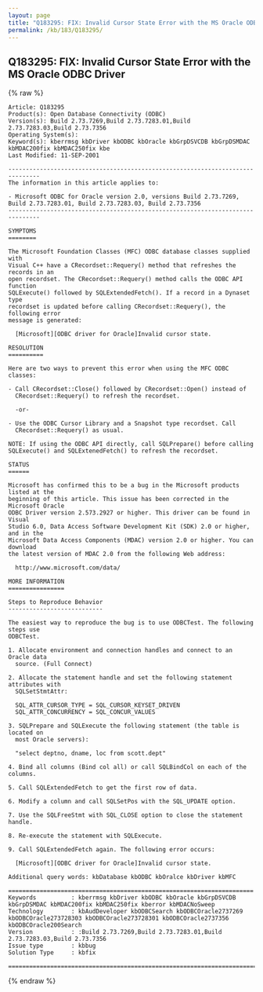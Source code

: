 ```yaml
---
layout: page
title: "Q183295: FIX: Invalid Cursor State Error with the MS Oracle ODBC Driver"
permalink: /kb/183/Q183295/
---
```


## Q183295: FIX: Invalid Cursor State Error with the MS Oracle ODBC Driver

{% raw %}

	Article: Q183295
	Product(s): Open Database Connectivity (ODBC)
	Version(s): Build 2.73.7269,Build 2.73.7283.01,Build 2.73.7283.03,Build 2.73.7356
	Operating System(s): 
	Keyword(s): kberrmsg kbDriver kbODBC kbOracle kbGrpDSVCDB kbGrpDSMDAC kbMDAC200fix kbMDAC250fix kbe
	Last Modified: 11-SEP-2001
	
	-------------------------------------------------------------------------------
	The information in this article applies to:
	
	- Microsoft ODBC for Oracle version 2.0, versions Build 2.73.7269, Build 2.73.7283.01, Build 2.73.7283.03, Build 2.73.7356 
	-------------------------------------------------------------------------------
	
	SYMPTOMS
	========
	
	The Microsoft Foundation Classes (MFC) ODBC database classes supplied with
	Visual C++ have a CRecordset::Requery() method that refreshes the records in an
	open recordset. The CRecordset::Requery() method calls the ODBC API function
	SQLExecute() followed by SQLExtendedFetch(). If a record in a Dynaset type
	recordset is updated before calling CRecordset::Requery(), the following error
	message is generated:
	
	  [Microsoft][ODBC driver for Oracle]Invalid cursor state.
	
	RESOLUTION
	==========
	
	Here are two ways to prevent this error when using the MFC ODBC classes:
	
	- Call CRecordset::Close() followed by CRecordset::Open() instead of
	  CRecordset::Requery() to refresh the recordset.
	
	  -or-
	
	- Use the ODBC Cursor Library and a Snapshot type recordset. Call
	  CRecordset::Requery() as usual.
	
	NOTE: If using the ODBC API directly, call SQLPrepare() before calling
	SQLExecute() and SQLExtenedFetch() to refresh the recordset.
	
	STATUS
	======
	
	Microsoft has confirmed this to be a bug in the Microsoft products listed at the
	beginning of this article. This issue has been corrected in the Microsoft Oracle
	ODBC Driver version 2.573.2927 or higher. This driver can be found in Visual
	Studio 6.0, Data Access Software Development Kit (SDK) 2.0 or higher, and in the
	Microsoft Data Access Components (MDAC) version 2.0 or higher. You can download
	the latest version of MDAC 2.0 from the following Web address:
	
	  http://www.microsoft.com/data/
	
	MORE INFORMATION
	================
	
	Steps to Reproduce Behavior
	---------------------------
	
	The easiest way to reproduce the bug is to use ODBCTest. The following steps use
	ODBCTest.
	
	1. Allocate environment and connection handles and connect to an Oracle data
	  source. (Full Connect)
	
	2. Allocate the statement handle and set the following statement attributes with
	  SQLSetStmtAttr:
	
	  SQL_ATTR_CURSOR_TYPE = SQL_CURSOR_KEYSET_DRIVEN
	  SQL_ATTR_CONCURRENCY = SQL_CONCUR_VALUES
	
	3. SQLPrepare and SQLExecute the following statement (the table is located on
	  most Oracle servers):
	
	  "select deptno, dname, loc from scott.dept"
	
	4. Bind all columns (Bind col all) or call SQLBindCol on each of the columns.
	
	5. Call SQLExtendedFetch to get the first row of data.
	
	6. Modify a column and call SQLSetPos with the SQL_UPDATE option.
	
	7. Use the SQLFreeStmt with SQL_CLOSE option to close the statement handle.
	
	8. Re-execute the statement with SQLExecute.
	
	9. Call SQLExtendedFetch again. The following error occurs:
	
	  [Microsoft][ODBC driver for Oracle]Invalid cursor state.
	
	Additional query words: kbDatabase kbODBC kbOralce kbDriver kbMFC
	
	======================================================================
	Keywords          : kberrmsg kbDriver kbODBC kbOracle kbGrpDSVCDB kbGrpDSMDAC kbMDAC200fix kbMDAC250fix kberror kbMDACNoSweep 
	Technology        : kbAudDeveloper kbODBCSearch kbODBCOracle2737269 kbODBCOracle273728303 kbODBCOracle273728301 kbODBCOracle2737356 kbODBCOracle200Search
	Version           : :Build 2.73.7269,Build 2.73.7283.01,Build 2.73.7283.03,Build 2.73.7356
	Issue type        : kbbug
	Solution Type     : kbfix
	
	=============================================================================
	

{% endraw %}
